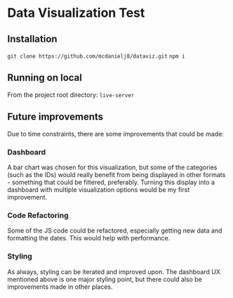 # Data Visualization Test

## Installation
`git clone https://github.com/mcdanielj8/dataviz.git`
`npm i`

## Running on local
From the project root directory: `live-server`

## Future improvements
Due to time constraints, there are some improvements that could be made:

### Dashboard
A bar chart was chosen for this visualization, but some of the categories (such as the IDs) would really benefit from being displayed in other formats - something that could be filtered, preferably. Turning this display into a dashboard with multiple visualization options would be my first improvement.

### Code Refactoring
Some of the JS code could be refactored, especially getting new data and formatting the dates. This would help with performance.

### Styling
As always, styling can be iterated and improved upon. The dashboard UX mentioned above is one major styling point, but there could also be improvements made in other places.
